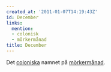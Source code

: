 ```yaml
---
created_at: '2011-01-07T14:19:43Z'
id: December
links:
  mention:
  - colonisk
  - mörkermånad
title: December
---
```


Det [coloniska] namnet på [mörkermånad].

  [coloniska]: colonisk
  [mörkermånad]: mörkermånad
